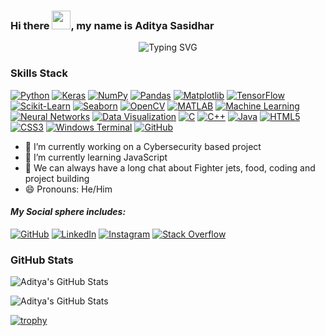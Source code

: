 ### Hi there <img src="https://media.giphy.com/media/hvRJCLFzcasrR4ia7z/giphy.gif" width="30px">, my name is **Aditya Sasidhar**

<div align="center">
    <img src="https://readme-typing-svg.demolab.com?font=Fira+Code&weight=500&size=24&pause=1000&color=36BCF7&center=true&vCenter=true&width=700&lines=Cybersecurity+Enthusiast;Python+Fan+%F0%9F%90%8D;Passionate+about+ML;Aspiring+Full-Stack+Python+Dev;Not+a+big+fan+of+LeetCode+%F0%9F%98%82;Keras+and+TensorFlow+Practitioner;Data+Visualization+Advocate;C%2B%2B+Coder+at+Heart(that's a lie);Exploring+JavaScript+and+Web+Dev;Special Thanks to ChatGpt;Trying+to+turn+Ideas+into+Projects+%F0%9F%A7%A0" alt="Typing SVG">
</div>


### **Skills Stack**  

[![Python](https://img.shields.io/badge/Python-4B8BBE?style=for-the-badge&logo=python&logoColor=white&labelColor=306998)](https://www.python.org/)
[![Keras](https://img.shields.io/badge/Keras-FF4C4C?style=for-the-badge&logo=keras&logoColor=white&labelColor=DC3035)](https://keras.io/)
[![NumPy](https://img.shields.io/badge/NumPy-0071C1?style=for-the-badge&logo=numpy&logoColor=white&labelColor=013243)](https://numpy.org/)
[![Pandas](https://img.shields.io/badge/Pandas-130654?style=for-the-badge&logo=pandas&logoColor=white&labelColor=150458)](https://pandas.pydata.org/)
[![Matplotlib](https://img.shields.io/badge/Matplotlib-4695EB?style=for-the-badge&labelColor=11557C)](https://matplotlib.org/)
[![TensorFlow](https://img.shields.io/badge/TensorFlow-FF9900?style=for-the-badge&logo=tensorflow&logoColor=white&labelColor=E47900)](https://www.tensorflow.org/)
[![Scikit-Learn](https://img.shields.io/badge/Scikit--Learn-F8A835?style=for-the-badge&logo=scikit-learn&logoColor=white&labelColor=F7931E)](https://scikit-learn.org/)
[![Seaborn](https://img.shields.io/badge/Seaborn-61A4B2?style=for-the-badge&labelColor=3776AB)](https://seaborn.pydata.org/)
[![OpenCV](https://img.shields.io/badge/OpenCV-5C3EE8?style=for-the-badge&logo=opencv&logoColor=white&labelColor=273C75)](https://opencv.org/)
[![MATLAB](https://img.shields.io/badge/MATLAB-0099D4?style=for-the-badge&logo=mathworks&logoColor=white&labelColor=0076A8)](https://www.mathworks.com/products/matlab.html)
[![Machine Learning](https://img.shields.io/badge/Machine%20Learning-009688?style=for-the-badge&logo=machine-learning&labelColor=00695C)](https://en.wikipedia.org/wiki/Machine_learning)
[![Neural Networks](https://img.shields.io/badge/Neural%20Networks-E91E63?style=for-the-badge&labelColor=C2185B)](https://en.wikipedia.org/wiki/Artificial_neural_network)
[![Data Visualization](https://img.shields.io/badge/Data%20Visualization-673AB7?style=for-the-badge&labelColor=512DA8)](https://en.wikipedia.org/wiki/Data_visualization)
[![C](https://img.shields.io/badge/C-1666A2?style=for-the-badge&logo=c&logoColor=white&labelColor=A8B9CC)](https://en.wikipedia.org/wiki/C_(programming_language))
[![C++](https://img.shields.io/badge/C%2B%2B-004482?style=for-the-badge&logo=c%2B%2B&logoColor=white&labelColor=00599C)](https://isocpp.org/)
[![Java](https://img.shields.io/badge/Java-F89820?style=for-the-badge&logo=java&logoColor=white&labelColor=007396)](https://www.java.com/)
[![HTML5](https://img.shields.io/badge/HTML5-FF5722?style=for-the-badge&logo=html5&logoColor=white&labelColor=E34F26)](https://developer.mozilla.org/en-US/docs/Web/HTML)
[![CSS3](https://img.shields.io/badge/CSS3-1572B6?style=for-the-badge&logo=css3&logoColor=white&labelColor=00578A)](https://developer.mozilla.org/en-US/docs/Web/CSS)
[![Windows Terminal](https://img.shields.io/badge/Windows%20Terminal-4D4D4D?style=for-the-badge&logo=windows-terminal&logoColor=white&labelColor=0078D7)](https://aka.ms/terminal)
[![GitHub](https://img.shields.io/badge/GitHub-181717?style=for-the-badge&logo=github&logoColor=white)](https://github.com/)

- 🔭 I’m currently working on a Cybersecurity based project
- 🌱 I’m currently learning JavaScript
- 💬 We can always have a long chat about Fighter jets, food, coding and project building
- 😄 Pronouns: He/Him 

#### *My Social sphere includes:*

[![GitHub](https://img.shields.io/badge/GitHub-171515?style=for-the-badge&logo=github&logoColor=white&labelColor=333333)](https://github.com/adityasasidhar)
[![LinkedIn](https://img.shields.io/badge/LinkedIn-0077B5?style=for-the-badge&logo=linkedin&logoColor=white&labelColor=005582)](https://www.linkedin.com/in/aditya-sasidhar-2399bb27a/)
[![Instagram](https://img.shields.io/badge/Instagram-F56040?style=for-the-badge&logo=instagram&logoColor=white&labelColor=E4405F)](https://www.instagram.com/aditya_sasidhar/)
[![Stack Overflow](https://img.shields.io/badge/Stack%20Overflow-FF9900?style=for-the-badge&logo=stackoverflow&logoColor=white&labelColor=F48024)](https://stackoverflow.com/users/27242689)


### **GitHub Stats** 

![Aditya's GitHub Stats](https://github-readme-stats.vercel.app/api?username=adityasasidhar&show_icons=true&theme=radical&include_all_commits=true&count_private=true&hide_border=true&bg_color=0d1117&title_color=ff69b4&icon_color=ff69b4&text_color=c9d1d9&border_radius=10)

 

![Aditya's GitHub Stats](https://github-readme-streak-stats.herokuapp.com/?user=adityasasidhar&theme=radical)  


[![trophy](https://github-profile-trophy.vercel.app/?username=adityasasidhar&theme=onedark&no-frame=true&column=7)](https://github.com/ryo-ma/github-profile-trophy)

<!---
adityasasidhar/adityasasidhar is a ✨ special ✨ repository because its `README.md` (this file) appears on your GitHub profile.
You can click the Preview link to take a look at your changes.
--->
